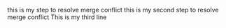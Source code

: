 this is my step to resolve merge conflict
this is my second step to resolve merge conflict
This is my third line
